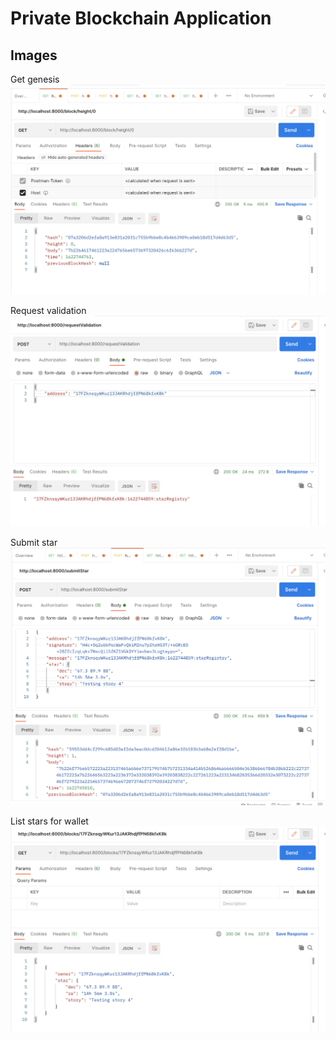 # Private Blockchain Application

## Images

Get genesis
![Request: http://localhost:8000/block/height/0](get-genesis-block.png)

Request validation
![Request: http://localhost:8000/requestValidation](request-validation.png)

Submit star
![Request: http://localhost:8000/submitstar](submit-star.png)

List stars for wallet
![Request: http://localhost:8000/blocks/<WALLET_ADDRESS>](list-stars-for-wallet.png)
